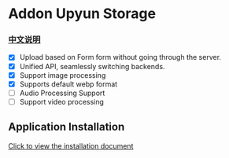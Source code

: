 # Addon Upyun Storage

### [中文说明](README_zh.md)

- [x] Upload based on Form form without going through the server.
- [x] Unified API, seamlessly switching backends.
- [x] Support image processing
- [x] Supports default webp format
- [ ] Audio Processing Support
- [ ] Support video processing

## Application Installation

[Click to view the installation document](https://docs.nestjs.cn/#/v2/en/appstore?id=install)
